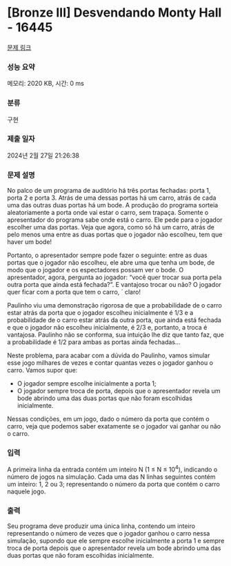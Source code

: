 # [Bronze III] Desvendando Monty Hall - 16445 

[문제 링크](https://www.acmicpc.net/problem/16445) 

### 성능 요약

메모리: 2020 KB, 시간: 0 ms

### 분류

구현

### 제출 일자

2024년 2월 27일 21:26:38

### 문제 설명

<p>No palco de um programa de auditório há três portas fechadas: porta 1, porta 2 e porta 3. Atrás de uma dessas portas há um carro, atrás de cada uma das outras duas portas há um bode. A produção do programa sorteia aleatoriamente a porta onde vai estar o carro, sem trapaça. Somente o apresentador do programa sabe onde está o carro. Ele pede para o jogador escolher uma das portas. Veja que agora, como só há um carro, atrás de pelo menos uma entre as duas portas que o jogador não escolheu, tem que haver um bode!</p>

<p>Portanto, o apresentador sempre pode fazer o seguinte: entre as duas portas que o jogador não escolheu, ele abre uma que tenha um bode, de modo que o jogador e os espectadores possam ver o bode. O apresentador, agora, pergunta ao jogador: “você quer trocar sua porta pela outra porta que ainda está fechada?”. E vantajoso trocar ou não? O jogador quer ficar com a porta que tem o carro, ´ claro!</p>

<p>Paulinho viu uma demonstração rigorosa de que a probabilidade de o carro estar atrás da porta que o jogador escolheu inicialmente é 1/3 e a probabilidade de o carro estar atrás da outra porta, que ainda está fechada e que o jogador não escolheu inicialmente, é 2/3 e, portanto, a troca é vantajosa. Paulinho não se conforma, sua intuição lhe diz que tanto faz, que a probabilidade é 1/2 para ambas as portas ainda fechadas...</p>

<p>Neste problema, para acabar com a dúvida do Paulinho, vamos simular esse jogo milhares de vezes e contar quantas vezes o jogador ganhou o carro. Vamos supor que:</p>

<ul>
	<li>O jogador sempre escolhe inicialmente a porta 1;</li>
	<li>O jogador sempre troca de porta, depois que o apresentador revela um bode abrindo uma das duas portas que não foram escolhidas inicialmente.</li>
</ul>

<p>Nessas condições, em um jogo, dado o número da porta que contém o carro, veja que podemos saber exatamente se o jogador vai ganhar ou não o carro.</p>

### 입력 

 <p>A primeira linha da entrada contém um inteiro N (1 ≤ N ≤ 10<sup>4</sup>), indicando o número de jogos na simulação. Cada uma das N linhas seguintes contém um inteiro: 1, 2 ou 3; representando o número da porta que contém o carro naquele jogo.</p>

### 출력 

 <p>Seu programa deve produzir uma única linha, contendo um inteiro representando o número de vezes que o jogador ganhou o carro nessa simulação, supondo que ele sempre escolhe inicialmente a porta 1 e sempre troca de porta depois que o apresentador revela um bode abrindo uma das duas portas que não foram escolhidas inicialmente.</p>

